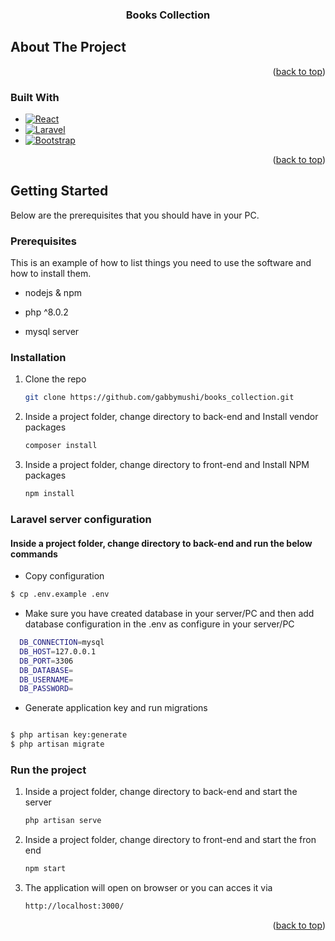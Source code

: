 <!-- Improved compatibility of back to top link: See: https://github.com/othneildrew/Best-README-Template/pull/73 -->
<a name="readme-top"></a>


<h3 align="center">Books Collection</h3>



<!-- ABOUT THE PROJECT -->
## About The Project

<p align="right">(<a href="#readme-top">back to top</a>)</p>



### Built With

* [![React][React.js]][React-url]
* [![Laravel][Laravel.com]][Laravel-url]
* [![Bootstrap][Bootstrap.com]][Bootstrap-url]

<p align="right">(<a href="#readme-top">back to top</a>)</p>



<!-- GETTING STARTED -->
## Getting Started

Below are the prerequisites that you should have in your PC.

### Prerequisites

This is an example of how to list things you need to use the software and how to install them.
* nodejs & npm

* php ^8.0.2

* mysql server


### Installation

1. Clone the repo
   ```sh
   git clone https://github.com/gabbymushi/books_collection.git
   ```
2. Inside a project folder, change directory to back-end and Install vendor packages
   ```sh
   composer install
   ```
3. Inside a project folder, change directory to front-end and Install NPM packages
   ```sh
   npm install
   ```

### Laravel server configuration
#### Inside a project folder, change directory to back-end and run the below commands

- Copy configuration
```sh
$ cp .env.example .env
```

- Make sure you have created database in your server/PC and then add database configuration in the .env as configure in your server/PC
```sh
  DB_CONNECTION=mysql
  DB_HOST=127.0.0.1
  DB_PORT=3306
  DB_DATABASE=
  DB_USERNAME=
  DB_PASSWORD=
```

- Generate application key and run migrations
```sh

$ php artisan key:generate
$ php artisan migrate
```


### Run the project

1. Inside a project folder, change directory to back-end and start the server
   ```sh
   php artisan serve
   ```
2. Inside a project folder, change directory to front-end and start the fron end
   ```sh
   npm start
   ```
3. The application will open on browser or you can acces it via
   ```sh
   http://localhost:3000/
   ```


<p align="right">(<a href="#readme-top">back to top</a>)</p>


<!-- MARKDOWN LINKS & IMAGES -->
<!-- https://www.markdownguide.org/basic-syntax/#reference-style-links -->

[React.js]: https://img.shields.io/badge/React-20232A?style=for-the-badge&logo=react&logoColor=61DAFB
[React-url]: https://reactjs.org/

[Laravel.com]: https://img.shields.io/badge/Laravel-FF2D20?style=for-the-badge&logo=laravel&logoColor=white
[Laravel-url]: https://laravel.com
[Bootstrap.com]: https://img.shields.io/badge/Bootstrap-563D7C?style=for-the-badge&logo=bootstrap&logoColor=white
[Bootstrap-url]: https://getbootstrap.com
